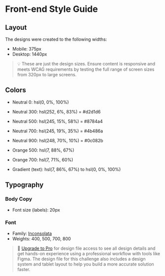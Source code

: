 # Front-end Style Guide

## Layout

The designs were created to the following widths:

- Mobile: 375px
- Desktop: 1440px

> 💡 These are just the design sizes. Ensure content is responsive and meets WCAG requirements by testing the full range of screen sizes from 320px to large screens.

## Colors

- Neutral 0: hsl(0, 0%, 100%)
- Neutral 300: hsl(252, 6%, 83%) = #d2d1d6
- Neutral 500: hsl(245, 15%, 58%) = #8784a4
- Neutral 700: hsl(245, 19%, 35%) = #4b486a
- Neutral 900: hsl(248, 70%, 10%) = #0c082b

- Orange 500: hsl(7, 88%, 67%)
- Orange 700: hsl(7, 71%, 60%)

- Gradient (text): hsl(7, 86%, 67%) to hsl(0, 0%, 100%)

## Typography

### Body Copy

- Font size (labels): 20px

### Font

- Family: [Inconsolata](https://fonts.google.com/specimen/Inconsolata)
- Weights: 400, 500, 700, 800

> 💎 [Upgrade to Pro](https://www.frontendmentor.io/pro?ref=style-guide) for design file access to see all design details and get hands-on experience using a professional workflow with tools like Figma. The design file for this challenge also includes a design system and tablet layout to help you build a more accurate solution faster.
